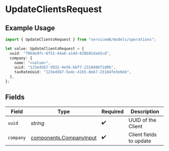 # UpdateClientsRequest

## Example Usage

```typescript
import { UpdateClientsRequest } from "servicem8/models/operations";

let value: UpdateClientsRequest = {
  uuid: "706de9fc-6f51-44a6-a14d-628b91da42cd",
  company: {
    name: "<value>",
    uuid: "123e4567-5932-4e56-bbf7-2318496f1d0b",
    taxRateUuid: "123e4567-5e4c-41b5-8eb7-23184fe3e0eb",
  },
};
```

## Fields

| Field                                                              | Type                                                               | Required                                                           | Description                                                        |
| ------------------------------------------------------------------ | ------------------------------------------------------------------ | ------------------------------------------------------------------ | ------------------------------------------------------------------ |
| `uuid`                                                             | *string*                                                           | :heavy_check_mark:                                                 | UUID of the Client                                                 |
| `company`                                                          | [components.CompanyInput](../../models/components/companyinput.md) | :heavy_check_mark:                                                 | Client fields to update                                            |